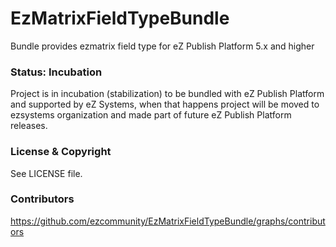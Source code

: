 EzMatrixFieldTypeBundle
=======================

Bundle provides ezmatrix field type for eZ Publish Platform 5.x and higher


### Status: Incubation

Project is in incubation (stabilization) to be bundled with eZ Publish Platform
and supported by eZ Systems, when that happens project will be moved to ezsystems
organization and made part of future eZ Publish Platform releases.


### License & Copyright

See LICENSE file.


### Contributors 

https://github.com/ezcommunity/EzMatrixFieldTypeBundle/graphs/contributors

